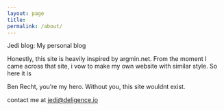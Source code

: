 ```yaml
---
layout: page
title: 
permalink: /about/
---
```


Jedi blog: My personal blog

Honestly, this site is heavily inspired by argmin.net. From the moment I came across that site, i vow to make my own website with similar style. So here it is

Ben Recht, you’re my hero. Without you, this site wouldnt exist.

contact me at jedi@deligence.io
